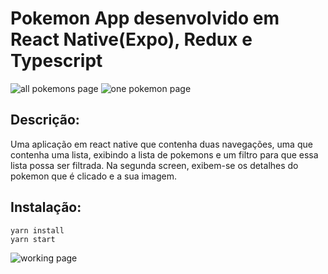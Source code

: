 # Pokemon App desenvolvido em React Native(Expo), Redux e Typescript
![all pokemons page](https://i.ibb.co/mBnPHxx/all-min.png) ![one pokemon page](https://i.ibb.co/R471f95/one-min.png) 

## Descrição:

Uma aplicação em react native que contenha duas navegações, uma que contenha uma lista, exibindo a lista de pokemons e um filtro para que essa lista possa ser filtrada. Na segunda screen, exibem-se os detalhes do pokemon que é clicado e a sua imagem.

## Instalação:
```
yarn install
yarn start
```

![working page](https://media1.giphy.com/media/PMZUoo4SRQbXZbetpA/giphy.gif?cid=790b761192c3d8d6cf6c78e17fb599b618d3d9ccdfdb3598&rid=giphy.gif&ct=g)


